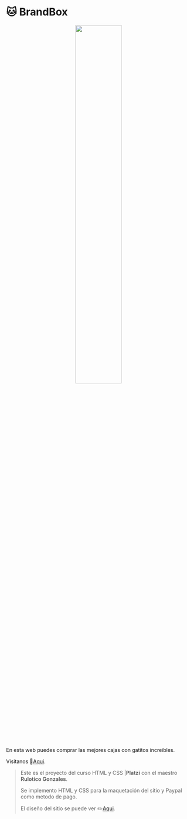 # 🐱 BrandBox

<div align="center">
  <img width="50%" src="https://user-images.githubusercontent.com/41627755/177024448-6f89ebc3-8d7c-4562-b4ef-9094fbef1402.png"/>
</div>

En esta web puedes comprar las mejores cajas con gatitos increibles.

Visitanos 🚀[Aqui](https://cristhian-medina.github.io/BrandBox/).

>Este es el proyecto del curso HTML y CSS |__Platzi__ con el maestro __Rulotico Gonzales__.
>
>Se implemento HTML y CSS para la maquetación del sitio y Paypal como metodo de pago.
>
>El diseño del sitio se puede ver ✏️[Aqui](https://xd.adobe.com/spec/2c9c033b-9245-42a1-495d-4ed75543bc3f-5aad/).
